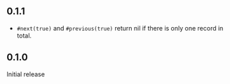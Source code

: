 ## 0.1.1

* `#next(true)` and `#previous(true)` return nil if there is only one record in total.

## 0.1.0

Initial release
